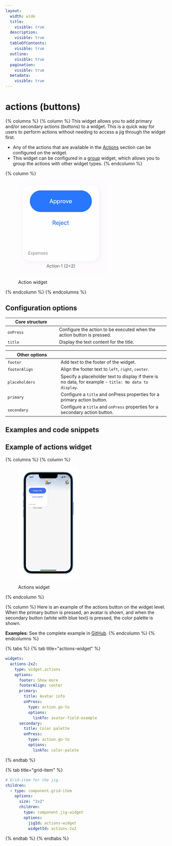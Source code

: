 ```yaml
---
layout:
  width: wide
  title:
    visible: true
  description:
    visible: true
  tableOfContents:
    visible: true
  outline:
    visible: true
  pagination:
    visible: true
  metadata:
    visible: true
---
```


# actions (buttons)

{% columns %}
{% column %}
This widget allows you to add primary and/or secondary actions (buttons) to a widget. This is a quick way for users to perform actions without needing to access a jig through the widget first.

* Any of the actions that are available in the [Actions](broken-reference) section can be configured on the widget.
* This widget can be configured in a [group](<Content widget components/group.md>) widget, which allows you to group the actions with other widget types.
{% endcolumn %}

{% column %}
<figure><img src="../../.gitbook/assets/WD-actions.png" alt="Action widget"><figcaption><p>Action widget</p></figcaption></figure>
{% endcolumn %}
{% endcolumns %}

## Configuration options

<table><thead><tr><th width="146.9140625">Core structure</th><th></th></tr></thead><tbody><tr><td><code>onPress</code></td><td>Configure the action to be executed when the action button is pressed.</td></tr><tr><td><code>title</code></td><td>Display the text content for the title.</td></tr></tbody></table>

<table><thead><tr><th width="152.109375">Other options</th><th></th></tr></thead><tbody><tr><td><code>footer</code></td><td>Add text to the footer of the widget.</td></tr><tr><td><code>footerAlign</code></td><td>Align the footer text to <code>left</code>, <code>right</code>, <code>center</code>.</td></tr><tr><td><code>placeholders</code></td><td>Specify a placeholder text to display if there is no data, for example - <code>title: No data to display</code>.</td></tr><tr><td><code>primary</code></td><td>Configure a <code>title</code> and onPress properties for a primary action button.</td></tr><tr><td><code>secondary</code></td><td>Configure a <code>title</code> and <code>onPress</code> properties for a secondary action button.</td></tr></tbody></table>

## Examples and code snippets

## Example of actions widget

{% columns %}
{% column %}
<figure><img src="../../.gitbook/assets/wd-action.png" alt="Actions widget" width="188"><figcaption><p>Actions widget</p></figcaption></figure>
{% endcolumn %}

{% column %}
Here is an example of the actions button on the widget level. When the primary button is pressed, an avatar is shown, and when the secondary button (white with blue text) is pressed, the color palette is shown.

**Examples**: See the complete example in [GitHub](https://github.com/jigx-com/jigx-samples/blob/main/quickstart/jigx-samples/jigs/widgets/action/actions.jigx).
{% endcolumn %}
{% endcolumns %}

{% tabs %}
{% tab title="actions-widget" %}
```yaml
widgets:
  actions-2x2:
    type: widget.actions
    options:
      footer: Show more
      footerAlign: center
      primary:
        title: Avatar info
        onPress:
          type: action.go-to
          options:
            linkTo: avatar-field-example
      secondary:
        title: Color palette
        onPress:
          type: action.go-to
          options:
            linkTo: color-palete
```
{% endtab %}

{% tab title="grid-item" %}
```yaml
# Grid-item for the jig.
children:
  - type: component.grid-item
    options:
      size: "2x2"
      children: 
        type: component.jig-widget
        options:
          jigId: actions-widget
          widgetId: actions-2x2
```
{% endtab %}
{% endtabs %}

